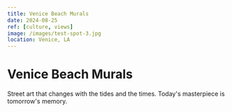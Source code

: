 ```yaml
---
title: Venice Beach Murals
date: 2024-08-25
ref: [culture, views]
image: /images/test-spot-3.jpg
location: Venice, LA
---
```


# Venice Beach Murals

Street art that changes with the tides and the times. Today's masterpiece is tomorrow's memory.

